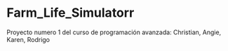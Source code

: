 # Farm_Life_Simulatorr
 Proyecto numero 1 del curso de programación avanzada: Christian, Angie, Karen, Rodrigo
